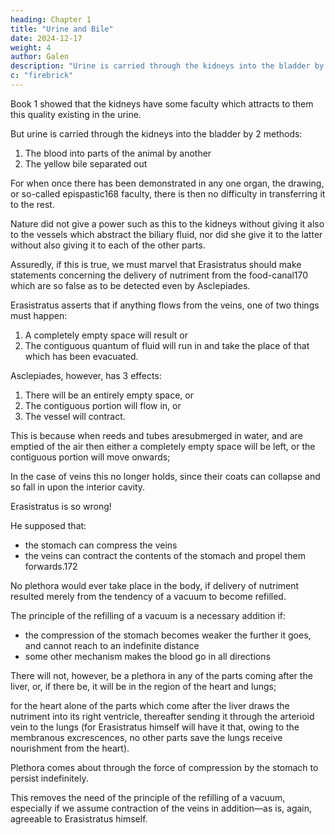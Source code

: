 ```yaml
---
heading: Chapter 1
title: "Urine and Bile"
date: 2024-12-17
weight: 4
author: Galen
description: "Urine is carried through the kidneys into the bladder by 2 methods"
c: "firebrick"
---
```



Book 1 showed that the kidneys have some faculty which attracts to them this quality existing in the urine.

 <!-- Erasistratus and all those who wrote about urinary secretion must acknowledge  -->

But urine is carried through the kidneys into the bladder by 2 methods:

1. The blood into parts of the animal by another
2. The yellow bile separated out 

For when once there has been demonstrated in any one organ, the drawing, or so-called epispastic168 faculty, there is then no difficulty in transferring it to the rest.

Nature did not give a power such as this to the kidneys without giving it also to the vessels which abstract the biliary fluid, nor did she give it to the latter without also giving it to each of the other parts.

Assuredly, if this is true, we must marvel that Erasistratus should make statements concerning the delivery of nutriment from the food-canal170 which are so false as to be detected even by Asclepiades. 

Erasistratus asserts that if anything flows from the veins, one of two things must happen:

1. A completely empty space will result or
2. The contiguous quantum of fluid will run in and take the place of that which has been evacuated.

Asclepiades, however, has 3 effects:

1. There will be an entirely empty space, or
2. The contiguous portion will flow in, or
3. The vessel will contract. 

This is because when reeds and tubes aresubmerged in water, and are emptied of the air then either a completely empty space will be left, or the contiguous portion will move onwards; 

In the case of veins this no longer holds, since their coats can collapse and so fall in upon the interior cavity. 

Erasistratus is so wrong!

<!-- It may be seen, then, how false this hypothesis—by Zeus, I cannot call it a demonstration!—of . -->

He supposed that:
- the stomach can compress the veins
- the veins can contract the contents of the stomach and propel them forwards.172 

No plethora would ever take place in the body, if delivery of nutriment resulted merely from the tendency of a vacuum to become refilled. 

The principle of the refilling of a vacuum is a necessary addition if:
- the compression of the stomach becomes weaker the further it goes, and cannot reach to an indefinite distance
- some other mechanism makes the blood go in all directions


There will not, however, be a plethora in any of the parts coming after the liver, or, if there be, it will be in the region of the heart and lungs; 

for the heart alone of the parts which come after the liver draws the nutriment into its right ventricle, thereafter sending it through the arterioid vein to the lungs (for Erasistratus himself will have it that, owing to the membranous excrescences, no other parts save the lungs receive nourishment from the heart).


Plethora comes about through the force of compression by the stomach to persist indefinitely.

This removes the need of the principle of the refilling of a vacuum, especially if we assume contraction of the veins in addition—as is, again, agreeable to Erasistratus himself.


